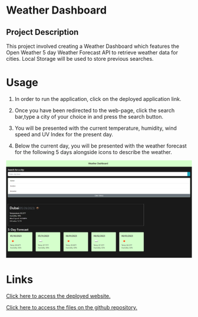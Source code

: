 # Weather Dashboard

## Project Description 

This project involved creating a Weather Dashboard which features the Open Weather 5 day Weather Forecast API to retrieve weather data for cities. Local Storage will be used to store previous searches.

# Usage

1. In order to run the application, click on the deployed application link.

2. Once you have been redirected to the web-page, click the search bar,type a city of your choice in and press the search button.

3. You will be presented with the current temperature, humidity, wind speed and UV Index for the present day.

4. Below the current day, you will be presented with the weather forecast for the following 5 days alongside icons to describe the weather.


![Website Screenshot](weatherdashboard.png)

# Links
[Click here to access the deployed website.](https://fadumaabdi.github.io/weatherDashboard/index.html)

[Click here to access the files on the github repository.](https://github.com/fadumaabdi/weatherDashboard)

